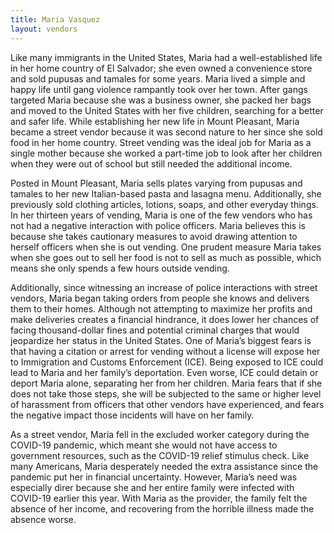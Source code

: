 ```yaml
---
title: Maria Vasquez
layout: vendors
---
```


Like many immigrants in the United States, Maria had a well-established life in her home country of El Salvador; she even owned a convenience store and sold pupusas and tamales for some years. Maria lived a simple and happy life until gang violence rampantly took over her town.  After gangs targeted Maria because she was a business owner, she packed her bags and moved to the United States with her five children, searching for a better and safer life. While establishing her new life in Mount Pleasant, Maria became a street vendor because it was second nature to her since she sold food in her home country. Street vending was the ideal job for Maria as a single mother because she worked a part-time job to look after her children when they were out of school but still needed the additional income.

Posted in Mount Pleasant, Maria sells plates varying from pupusas and tamales to her new Italian-based pasta and lasagna menu. Additionally, she previously sold clothing articles, lotions, soaps, and other everyday things. In her thirteen years of vending, Maria is one of the few vendors who has not had a negative interaction with police officers. Maria believes this is because she takes cautionary measures to avoid drawing attention to herself officers when she is out vending. One prudent measure Maria takes when she goes out to sell her food is not to sell as much as possible, which means she only spends a few hours outside vending.

Additionally, since witnessing an increase of police interactions with street vendors, Maria began taking orders from people she knows and delivers them to their homes. Although not attempting to maximize her profits and make deliveries creates a financial hindrance, it does lower her chances of facing thousand-dollar fines and potential criminal charges that would jeopardize her status in the United States. One of Maria’s biggest fears is that having a citation or arrest for vending without a license will expose her to Immigration and Customs Enforcement (ICE). Being exposed to ICE could lead to Maria and her family’s deportation. Even worse, ICE could detain or deport Maria alone, separating her from her children.  Maria fears that if she does not take those steps, she will be subjected to the same or higher level of harassment from officers that other vendors have experienced, and fears the negative impact those incidents will have on her family.

As a street vendor, Maria fell in the excluded worker category during the COVID-19 pandemic, which meant she would not have access to government resources, such as the COVID-19 relief stimulus check. Like many Americans, Maria desperately needed the extra assistance since the pandemic put her in financial uncertainty. However, Maria’s need was especially direr because she and her entire family were infected with COVID-19 earlier this year. With Maria as the provider, the family felt the absence of her income, and recovering from the horrible illness made the absence worse.
